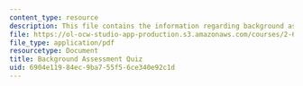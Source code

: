 ```yaml
---
content_type: resource
description: This file contains the information regarding background assessment quiz.
file: https://ol-ocw-studio-app-production.s3.amazonaws.com/courses/2-627-fundamentals-of-photovoltaics-fall-2013/6904e11984ec9ba755f56ce340e92c1d_MIT2_627F13_lec1_survey.pdf
file_type: application/pdf
resourcetype: Document
title: Background Assessment Quiz
uid: 6904e119-84ec-9ba7-55f5-6ce340e92c1d
---
```

